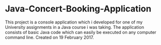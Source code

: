 # Java-Concert-Booking-Application
This project is a console application which i developed for one of my University assignments in a Java course i was taking. The application consists of basic Java code which can easily be executed on any computer command line. Created on 19 February 2017.

